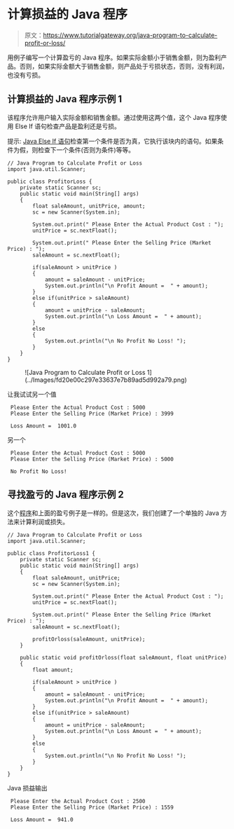 # 计算损益的 Java 程序

> 原文：<https://www.tutorialgateway.org/java-program-to-calculate-profit-or-loss/>

用例子编写一个计算盈亏的 Java 程序。如果实际金额小于销售金额，则为盈利产品。否则，如果实际金额大于销售金额，则产品处于亏损状态，否则，没有利润，也没有亏损。

## 计算损益的 Java 程序示例 1

该程序允许用户输入实际金额和销售金额。通过使用这两个值，这个 Java 程序使用 Else If 语句检查产品是盈利还是亏损。

提示: [Java Else If 语句](https://www.tutorialgateway.org/java-else-if-statement/)检查第一个条件是否为真，它执行该块内的语句。如果条件为假，则检查下一个条件(否则为条件)等等。

```
// Java Program to Calculate Profit or Loss
import java.util.Scanner;

public class ProfitorLoss {
	private static Scanner sc;
	public static void main(String[] args) 
	{
		float saleAmount, unitPrice, amount;
		sc = new Scanner(System.in);

		System.out.print(" Please Enter the Actual Product Cost : ");
		unitPrice = sc.nextFloat();	

		System.out.print(" Please Enter the Selling Price (Market Price) : ");
		saleAmount = sc.nextFloat();

		if(saleAmount > unitPrice )
		{
			amount = saleAmount - unitPrice;
			System.out.println("\n Profit Amount =  " + amount);
		}
		else if(unitPrice > saleAmount)
		{
			amount = unitPrice - saleAmount;
			System.out.println("\n Loss Amount =  " + amount);
		}
		else
		{
			System.out.println("\n No Profit No Loss! ");
		}
	}
}
```

<figure class="wp-block-image">![Java Program to Calculate Profit or Loss 1](../Images/fd20e00c297e33637e7b89ad5d992a79.png)</figure>

让我试试另一个值

```
 Please Enter the Actual Product Cost : 5000
 Please Enter the Selling Price (Market Price) : 3999

 Loss Amount =  1001.0
```

另一个

```
 Please Enter the Actual Product Cost : 5000
 Please Enter the Selling Price (Market Price) : 5000

 No Profit No Loss! 
```

## 寻找盈亏的 Java 程序示例 2

这个[程序](https://www.tutorialgateway.org/learn-java-programs/)和上面的盈亏例子是一样的。但是这次，我们创建了一个单独的 Java 方法来计算利润或损失。

```
// Java Program to Calculate Profit or Loss
import java.util.Scanner;

public class ProfitorLoss1 {
	private static Scanner sc;
	public static void main(String[] args) 
	{
		float saleAmount, unitPrice;
		sc = new Scanner(System.in);

		System.out.print(" Please Enter the Actual Product Cost : ");
		unitPrice = sc.nextFloat();	

		System.out.print(" Please Enter the Selling Price (Market Price) : ");
		saleAmount = sc.nextFloat();

		profitOrloss(saleAmount, unitPrice);
	}

	public static void profitOrloss(float saleAmount, float unitPrice)
	{
		float amount;

		if(saleAmount > unitPrice )
		{
			amount = saleAmount - unitPrice;
			System.out.println("\n Profit Amount =  " + amount);
		}
		else if(unitPrice > saleAmount)
		{
			amount = unitPrice - saleAmount;
			System.out.println("\n Loss Amount =  " + amount);
		}
		else
		{
			System.out.println("\n No Profit No Loss! ");
		}	
	}
}
```

Java 损益输出

```
 Please Enter the Actual Product Cost : 2500
 Please Enter the Selling Price (Market Price) : 1559

 Loss Amount =  941.0
```